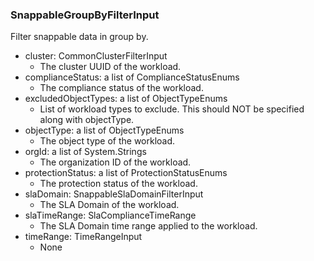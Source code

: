### SnappableGroupByFilterInput
Filter snappable data in group by.

- cluster: CommonClusterFilterInput
  - The cluster UUID of the workload.
- complianceStatus: a list of ComplianceStatusEnums
  - The compliance status of the workload.
- excludedObjectTypes: a list of ObjectTypeEnums
  - List of workload types to exclude. This should NOT be specified along with objectType.
- objectType: a list of ObjectTypeEnums
  - The object type of the workload.
- orgId: a list of System.Strings
  - The organization ID of the workload.
- protectionStatus: a list of ProtectionStatusEnums
  - The protection status of the workload.
- slaDomain: SnappableSlaDomainFilterInput
  - The SLA Domain of the workload.
- slaTimeRange: SlaComplianceTimeRange
  - The SLA Domain time range applied to the workload.
- timeRange: TimeRangeInput
  - None

